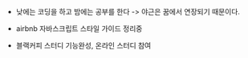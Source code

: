 - 낮에는 코딩을 하고 밤에는 공부를 한다 
-> 야근은 꿈에서 연장되기 때문이다.

- airbnb 자바스크립트 스타일 가이드 정리중
- 블랙커피 스터디 기능완성, 온라인 스터디 참여
